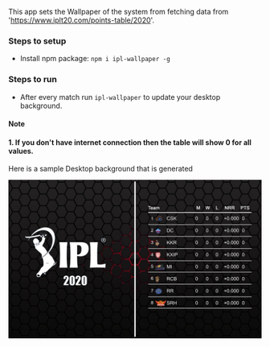 This app sets the Wallpaper of the system from fetching data from 'https://www.iplt20.com/points-table/2020'.

### Steps to setup 
* Install npm package: `npm i ipl-wallpaper -g`

### Steps to run
* After every match run `ipl-wallpaper` to update your desktop background.

#### Note 
#### 1. If you don't have internet connection then the table will show 0 for all values.

Here is a sample Desktop background that is generated

![Sample desktop](./Assets/Sample.png)
